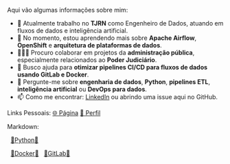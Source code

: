 Aqui vão algumas informações sobre mim:

- 🔭 Atualmente trabalho no **TJRN** como Engenheiro de Dados, atuando em fluxos de dados e inteligência artificial.
- 🌱 No momento, estou aprendendo mais sobre **Apache Airflow**, **OpenShift** e **arquitetura de plataformas de dados**.
- 👨🏽‍💻 Procuro colaborar em projetos da **administração pública**, especialmente relacionados ao **Poder Judiciário**.
- 🤔 Busco ajuda para **otimizar pipelines CI/CD para fluxos de dados usando GitLab e Docker**.
- 💬 Pergunte-me sobre **engenharia de dados**, **Python**, **pipelines ETL**, **inteligência artificial** ou **DevOps para dados**.
- 📫 Como me encontrar: [LinkedIn](https://www.linkedin.com/in/medeirosramos) ou abrindo uma issue aqui no GitHub.


Links Pessoais: 
[🌐 Página](https://medeirosramos.github.io/) 
[👤 Perfil](https://medeirosramos.github.io/medeirosramos)  

Markdown:
<!-- &nbsp;[📡Documentação](https://gitlab.tjrn.jus.br/ia/gitlab-profile/-/blob/main/README.md) 
&nbsp; [📔Guia Rápido](https://ajuda.gitlab.io/guia-rapido/markdown/markdown/) 
&nbsp; [📚Implementação GitLab](https://docs.gitlab.com/ee/user/markdown.html)  -->
&nbsp; [🐍Python](https://medeirosramos.github.io/medeirosramos/PYTHON.html)[📝](PYTHON.md) 
<!-- &nbsp; [®️R](https://gitlab.tjrn.jus.br/ia/gitlab-profile/-/blob/main/R.md)  -->
&nbsp; [🐋Docker](https://medeirosramos.github.io/medeirosramos/DOCKER.html)[📝](DOCKER.md)
&nbsp; [🦊GitLab](https://medeirosramos.github.io/medeirosramos/GITLAB.html)[📝](GITLAB.md)
